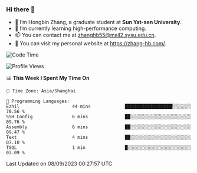 ### Hi there 👋

- 🔭 I’m Hongbin Zhang, a graduate student at **Sun Yat-sen University**.
- 🌱 I’m currently learning high-performance computing.
- 📫 You can contact me at zhanghb55@mail2.sysu.edu.cn.
- 👀 You can visit my personal website at https://zhang-hb.com/.

<!--START_SECTION:waka-->
![Code Time](http://img.shields.io/badge/Code%20Time-229%20hrs%2036%20mins-blue)

![Profile Views](http://img.shields.io/badge/Profile%20Views-0-blue)

📊 **This Week I Spent My Time On** 

```text
🕑︎ Time Zone: Asia/Shanghai

💬 Programming Languages: 
Ezhil                    44 mins             ██████████████████░░░░░░░   70.56 % 
SSH Config               6 mins              ██░░░░░░░░░░░░░░░░░░░░░░░   09.76 % 
Assembly                 6 mins              ██░░░░░░░░░░░░░░░░░░░░░░░   09.47 % 
Text                     4 mins              ██░░░░░░░░░░░░░░░░░░░░░░░   07.10 % 
TSQL                     1 min               █░░░░░░░░░░░░░░░░░░░░░░░░   03.09 % 
```


 Last Updated on 08/09/2023 00:27:57 UTC
<!--END_SECTION:waka-->